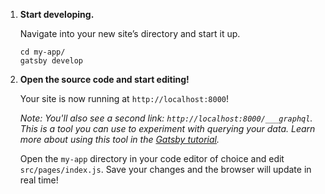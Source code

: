 1.  **Start developing.**

    Navigate into your new site’s directory and start it up.

    ```shell
    cd my-app/
    gatsby develop
    ```

1.  **Open the source code and start editing!**

    Your site is now running at `http://localhost:8000`!

    _Note: You'll also see a second link: _`http://localhost:8000/___graphql`_. This is a tool you can use to experiment with querying your data. Learn more about using this tool in the [Gatsby tutorial](https://www.gatsbyjs.com/tutorial/part-five/#introducing-graphiql)._

    Open the `my-app` directory in your code editor of choice and edit `src/pages/index.js`. Save your changes and the browser will update in real time!
